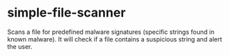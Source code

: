 # simple-file-scanner

Scans a file for predefined malware signatures (specific strings found in known malware). It will check if a file contains a suspicious string and alert the user.